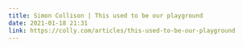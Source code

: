 ```yaml
---
title: Simon Collison | This used to be our playground
date: 2021-01-18 21:31
link: https://colly.com/articles/this-used-to-be-our-playground
---
```

